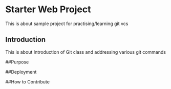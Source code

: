 # Starter Web Project

This is about sample project for practising/learning git vcs

## Introduction

This is about Introduction of Git class and addressing various git commands

##Purpose

##Deployment

##How to Contribute



